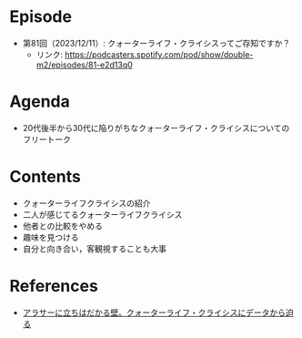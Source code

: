 # Episode

- 第81回（2023/12/11）: クォーターライフ・クライシスってご存知ですか？
  - リンク: https://podcasters.spotify.com/pod/show/double-m2/episodes/81-e2d13q0

# Agenda

- 20代後半から30代に陥りがちなクォーターライフ・クライシスについてのフリートーク

# Contents

- クォーターライフクライシスの紹介
- 二人が感じてるクォーターライフクライシス
- 他者との比較をやめる
- 趣味を見つける
- 自分と向き合い，客観視することも大事

# References

- [アラサーに立ちはだかる壁。クォーターライフ・クライシスにデータから迫る](https://note.com/ds_yahoojp/n/ndfc19036a6bd)
